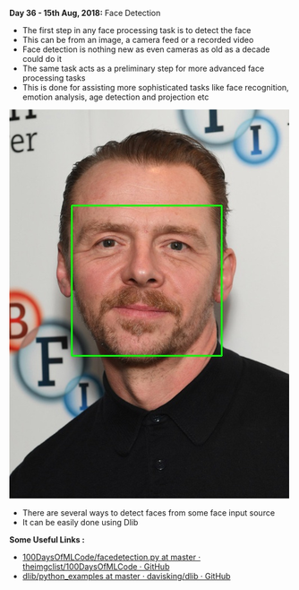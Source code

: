**Day 36 - 15th Aug, 2018:** Face Detection    

* The first step in any face processing task is to detect the face  
* This can be from an image, a camera feed or a recorded video  
* Face detection is nothing new as even cameras as old as a decade could do it  
* The same task acts as a preliminary step for more advanced face processing tasks  
* This is done for assisting more sophisticated tasks like face recognition, emotion analysis, age detection and projection etc  

<p><img src="https://raw.githubusercontent.com/theimgclist/100DaysOfMLCode/master/images/facedetection.jpg"/></p>    

* There are several ways to detect faces from some face input source  
* It can be easily done using Dlib


**Some Useful Links :**  
* [100DaysOfMLCode/facedetection.py at master · theimgclist/100DaysOfMLCode · GitHub](https://github.com/theimgclist/100DaysOfMLCode/blob/master/src/facedetection.py)
* [dlib/python_examples at master · davisking/dlib · GitHub](https://github.com/davisking/dlib/tree/master/python_examples)